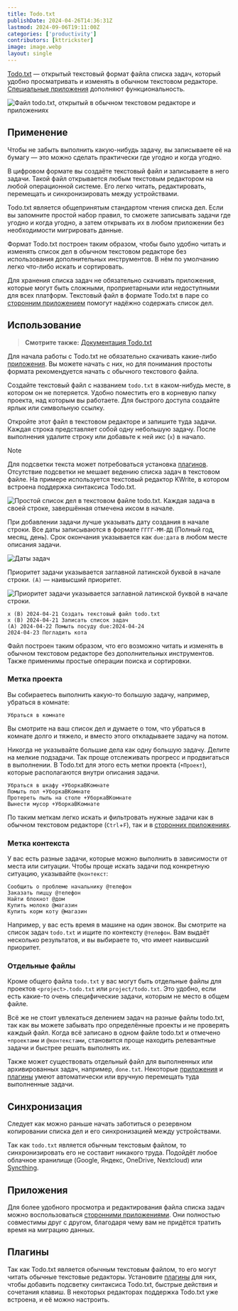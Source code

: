 ```yaml
---
title: Todo.txt
publishDate: 2024-04-26T14:36:31Z
lastmod: 2024-09-06T19:11:00Z
categories: ['productivity']
contributors: [kttrickster]
image: image.webp
layout: single
---
```


[Todo.txt](http://todotxt.org) — открытый текстовый формат файла списка задач,
который удобно просматривать и изменять в обычном текстовом редакторе.
[Специальные приложения](apps) дополняют функциональность.

<!--more-->

![Файл todo.txt, открытый в обычном текстовом редакторе и приложениях](image.webp)

## Применение

Чтобы не забыть выполнить какую-нибудь задачу, вы записываете её на бумагу —
это можно сделать практически где угодно и когда угодно.

В цифровом формате вы создаёте текстовый файл и записываете в него задачи. Такой
файл открывается любым текстовым редактором на любой операционной системе. Его
легко читать, редактировать, перемещать и синхронизировать между устройствами.

Todo.txt является общепринятым стандартом чтения списка дел. Если вы запомните
простой набор правил, то сможете записывать задачи где угодно и когда угодно, а
затем открывать их в любом приложении без необходимости мигрировать данные.

Формат Todo.txt построен таким образом, чтобы было удобно читать и изменять
список дел в обычном текстовом редакторе без использования дополнительных
инструментов. В нём по умолчанию легко что-либо искать и сортировать.

Для хранения списка задач не обязательно скачивать приложения, которые могут
быть сложными, проприетарными или недоступными для всех платформ. Текстовый файл
в формате Todo.txt в паре со [сторонним приложением](apps) помогут надёжно
содержать список дел.

## Использование

> **Смотрите также:**
[Документация Todo.txt](https://github.com/todotxt/todo.txt)

Для начала работы с Todo.txt не обязательно скачивать какие-либо
[приложения](apps). Вы можете начать с них, но для понимания простоты формата
рекомендуется начать с обычного текстового файла.

Создайте текстовый файл с названием `todo.txt` в каком-нибудь месте, в котором
он не потеряется. Удобно поместить его в корневую папку проекта, над которым вы
работаете. Для быстрого доступа создайте ярлык или символьную ссылку.

Откройте этот файл в текстовом редакторе и запишите туда задачи. Каждая строка
представляет собой одну небольшую задачу. После выполнения удалите строку или
добавьте к ней икс (`x`) в начало.

> [!note]
> Для подсветки текста может потребоваться установка [плагинов](plugins).
Отсутствие подсветки не мешает ведению списка задач в текстовом файле. На
примере используется текстовый редактор KWrite, в котором встроена поддержка
синтаксиса Todo.txt.

![Простой список дел в текстовом файле todo.txt. Каждая задача в своей строке,
завершённая отмечена иксом в начале.](guide-simple.webp)

При добавлении задачи лучше указывать дату создания в начале строки. Все даты
записываются в формате `ГГГГ-ММ-ДД` (Полный год, месяц, день). Срок окончания
указывается как `due:дата` в любом месте описания задачи.

![Даты задач](guide-dates.webp)

Приоритет задачи указывается заглавной латинской буквой в начале строки.
`(A)` — наивысший приоритет.

![Приоритет задачи указывается заглавной латинской буквой в начале
строки.](guide-priorities.webp)

```
x (B) 2024-04-21 Создать текстовый файл todo.txt
x (B) 2024-04-21 Записать список задач
(A) 2024-04-22 Помыть посуду due:2024-04-24
2024-04-23 Погладить кота
```

Файл построен таким образом, что его возможно читать и изменять в обычном
текстовом редакторе без дополнительных инструментов. Также применимы простые
операции поиска и сортировки.

### Метка проекта

Вы собираетесь выполнить какую-то большую задачу, например, убраться в комнате:

```
Убраться в комнате
```

Вы смотрите на ваш список дел и думаете о том, что убраться в комнате долго и
тяжело, и вместо этого откладываете задачу на потом.

Никогда не указывайте большие дела как одну большую задачу. Делите на мелкие
подзадачи. Так проще отслеживать прогресс и продвигаться в выполнении.
В Todo.txt для этого есть метки проекта (`+Проект`), которые располагаются
внутри описания задачи.

```
Убраться в шкафу +УборкаВКомнате
Помыть пол +УборкаВКомнате
Протереть пыль на столе +УборкаВКомнате
Вынести мусор +УборкаВКомнате
```

По таким меткам легко искать и фильтровать нужные задачи как в обычном
текстовом редакторе (`Ctrl`+`F`), так и в [сторонних приложениях](apps).

### Метка контекста

У вас есть разные задачи, которые можно выполнить в зависимости от места или
ситуации. Чтобы проще искать задачи под конкретную ситуацию, указывайте
`@контекст`:

```
Сообщить о проблеме начальнику @телефон
Заказать пиццу @телефон
Найти блокнот @дом
Купить молоко @магазин
Купить корм коту @магазин
```

Например, у вас есть время в машине на один звонок. Вы смотрите на список
задач `todo.txt` и ищите по контексту `@телефон`. Вам выдаёт несколько
результатов, и вы выбираете то, что имеет наивысший приоритет.

### Отдельные файлы

Кроме общего файла `todo.txt` у вас могут быть отдельные файлы для проектов
`<project>.todo.txt` или `project/todo.txt`. Это удобно, если есть какие-то
очень специфические задачи, которым не место в общем файле.

Всё же не стоит увлекаться делением задач на разные файлы todo.txt, так как
вы можете забывать про определённые проекты и не проверять каждый файл. Когда
всё записано в одном файле todo.txt и отмечено `+проектами` и `@контекстами`,
становится проще находить релевантные задачи и быстрее решать выполнять их.

Также может существовать отдельный файл для выполненных или архивированных
задач, например, `done.txt`. Некоторые [приложения](apps) и [плагины](plugins)
умеют автоматически или вручную перемещать туда выполненные задачи.

## Синхронизация

Следует как можно раньше начать заботиться о резервном копировании списка дел и
его синхронизацией между устройствами.

Так как `todo.txt` является обычным текстовым файлом, то синхронизировать его
не составит никакого труда. Подойдёт любое облачное хранилище (Google, Яндекс,
OneDrive, Nextcloud) или [Syncthing](/wiki/syncthing).

## Приложения

Для более удобного просмотра и редактирования файла списка задач можно
воспользоваться [сторонними приложениями](apps). Они полностью совместимы друг
с другом, благодаря чему вам не придётся тратить время на миграцию данных.

## Плагины

Так как Todo.txt является обычным текстовым файлом, то его могут читать
обычные текстовые редакторы. Установите [плагины](plugins) для них, чтобы
добавить подсветку синтаксиса Todo.txt, быстрые действия и сочетания клавиш.
В некоторых редакторах поддержка Todo.txt уже встроена, и её можно настроить.
